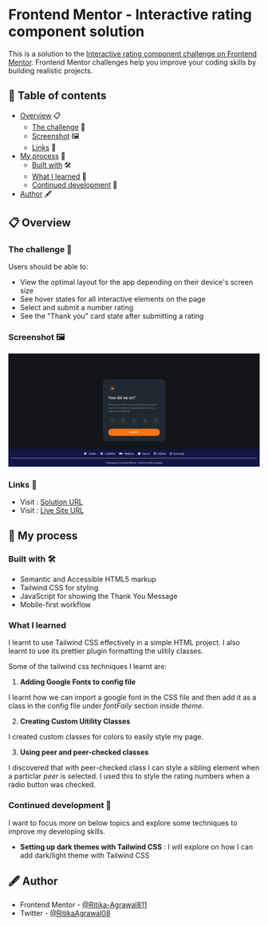 # Frontend Mentor - Interactive rating component solution

This is a solution to the [Interactive rating component challenge on Frontend Mentor](https://www.frontendmentor.io/challenges/interactive-rating-component-koxpeBUmI). Frontend Mentor challenges help you improve your coding skills by building realistic projects. 

## 📑 Table of contents

- [Overview](#overview) 📋
  - [The challenge](#the-challenge) 💪
  - [Screenshot](#screenshot) 🖼️
  - [Links](#links) 🔗
- [My process](#my-process) 🔄
  - [Built with](#built-with) 🛠️
  - [What I learned](#what-i-learned) 🧠
  - [Continued development](#continued-development) 🚀
- [Author](#author) 🖋️

## 📋 Overview

### The challenge 💪

Users should be able to:

- View the optimal layout for the app depending on their device's screen size
- See hover states for all interactive elements on the page
- Select and submit a number rating
- See the "Thank you" card state after submitting a rating

### Screenshot 🖼️

![Screenshot of my solution](./images/screenshot.png)


### Links 🔗

- Visit : [Solution URL](https://www.frontendmentor.io/solutions/interactive-rating-component-with-tailwind-css-53ITR-9vp5)
- Visit : [Live Site URL](https://frontendmentor-challenges-iota.vercel.app/interactive-rating-component-main/index.html)

## 🔄 My process

### Built with 🛠️

- Semantic and Accessible HTML5 markup
- Tailwind CSS for styling
- JavaScript for showing the Thank You Message
- Mobile-first workflow


### What I learned

I learnt to use Tailwind CSS effectively in a simple HTML project. I also learnt to use its prettier plugin formatting the ulitily classes.

Some of the tailwind css techniques I learnt are:

1. **Adding Google Fonts to config file**

I learnt how we can import a google font in the CSS file and then add it as a class in the config file under _fontFaily_ section inside _theme_.

2. **Creating Custom Uitility Classes**

I created custom classes for colors to easily style my page.

3. **Using peer and peer-checked classes**

I discovered that with peer-checked class I can style a sibling element when a particlar _peer_ is selected. I used this to style the rating numbers when a radio button was checked.

### Continued development 🚀

I want to focus more on below topics and explore some techniques to improve my developing skills.

- **Setting up dark themes with Tailwind CSS** : I will explore on how I can add dark/light theme with Tailwind CSS

## 🖋️ Author

- Frontend Mentor - [@Ritika-Agrawal811](https://www.frontendmentor.io/profile/Ritika-Agrawal811)
- Twitter - [@RitikaAgrawal08](https://twitter.com/RitikaAgrawal08)
